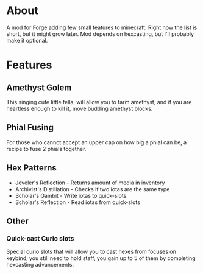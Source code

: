 # About

A mod for Forge adding few small features to minecraft. Right now the list is short, but it might grow later. Mod depends on hexcasting, but I'll probably make it optional. 

# Features

## Amethyst Golem 

This singing cute little fella, will allow you to farm amethyst, and if you are heartless enough to kill it, move budding amethyst blocks.


## Phial Fusing 

For those who cannot accept an upper cap on how big a phial can be, a recipe to fuse 2 phials together. 

## Hex Patterns

- Jeveler's Reflection - Returns amount of media in inventory
- Archivist's Distillation - Checks if two iotas are the same type 
- Scholar's Gambit - Write iotas to quick-slots
 - Scholar's Reflection - Read iotas from quick-slots

## Other

### Quick-cast Curio slots

Special curio slots that will allow you to cast hexes from focuses on keybind, you still need to hold staff, you gain up to 5 of them by completing hexcasting advancements.

